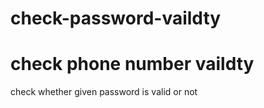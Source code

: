 # check-password-vaildty
# check phone number vaildty
check whether given password is valid or not 
